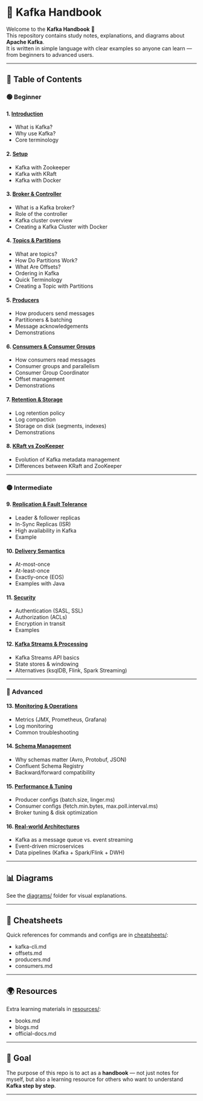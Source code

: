 # 📘 Kafka Handbook

Welcome to the **Kafka Handbook** 🚀  
This repository contains study notes, explanations, and diagrams about **Apache Kafka**.  
It is written in simple language with clear examples so anyone can learn — from beginners to advanced users.  

---

## 📂 Table of Contents

### 🟢 Beginner

#### 1. [Introduction](notes/01-introduction.md)  
- What is Kafka?  
- Why use Kafka?  
- Core terminology  

#### 2. [Setup](notes/02-setup.md)  
- Kafka with Zookeeper  
- Kafka with KRaft  
- Kafka with Docker  

#### 3. [Broker & Controller](notes/03-broker-controller.md)  
- What is a Kafka broker?  
- Role of the controller  
- Kafka cluster overview  
- Creating a Kafka Cluster with Docker  

#### 4. [Topics & Partitions](notes/04-topics-partitions.md)  
- What are topics?  
- How Do Partitions Work?  
- What Are Offsets?  
- Ordering in Kafka
- Quick Terminology
- Creating a Topic with Partitions

#### 5. [Producers](notes/05-producers.md)  
- How producers send messages  
- Partitioners & batching  
- Message acknowledgements  
- Demonstrations

#### 6. [Consumers & Consumer Groups](notes/06-consumers.md)  
- How consumers read messages  
- Consumer groups and parallelism  
- Consumer Group Coordinator
- Offset management  
- Demonstrations

#### 7. [Retention & Storage](notes/07-retention-storage.md)  
- Log retention policy  
- Log compaction  
- Storage on disk (segments, indexes)
- Demonstrations

#### 8. [KRaft vs ZooKeeper](notes/08-kraft-vs-zookeeper.md)  
- Evolution of Kafka metadata management  
- Differences between KRaft and ZooKeeper  

---

### 🟡 Intermediate

#### 9. [Replication & Fault Tolerance](notes/09-replication-fault-tolerance.md)  
- Leader & follower replicas  
- In-Sync Replicas (ISR)  
- High availability in Kafka
- Example

#### 10. [Delivery Semantics](notes/10-delivery-semantics.md)  
- At-most-once  
- At-least-once  
- Exactly-once (EOS) 
- Examples with Java 

#### 11. [Security](notes/11-security.md)  
- Authentication (SASL, SSL)  
- Authorization (ACLs)  
- Encryption in transit  
- Examples

#### 12. [Kafka Streams & Processing](notes/12-streams-processing.md)  
- Kafka Streams API basics  
- State stores & windowing  
- Alternatives (ksqlDB, Flink, Spark Streaming)  

---

### 🔴 Advanced
#### 13. [Monitoring & Operations](notes/13-monitoring-ops.md)  
- Metrics (JMX, Prometheus, Grafana)  
- Log monitoring  
- Common troubleshooting  

#### 14. [Schema Management](notes/14-schema-management.md)  
- Why schemas matter (Avro, Protobuf, JSON)  
- Confluent Schema Registry  
- Backward/forward compatibility  

#### 15. [Performance & Tuning](notes/15-performance-tuning.md)  
- Producer configs (batch.size, linger.ms)  
- Consumer configs (fetch.min.bytes, max.poll.interval.ms)  
- Broker tuning & disk optimization  

#### 16. [Real-world Architectures](notes/16-architectures.md)  
- Kafka as a message queue vs. event streaming  
- Event-driven microservices  
- Data pipelines (Kafka + Spark/Flink + DWH)  

---

## 📊 Diagrams
See the [diagrams/](diagrams/) folder for visual explanations.  

---

## 📑 Cheatsheets
Quick references for commands and configs are in [cheatsheets/](cheatsheets/):  
- kafka-cli.md  
- offsets.md  
- producers.md  
- consumers.md  

---

## 🌍 Resources
Extra learning materials in [resources/](resources/):  
- books.md  
- blogs.md  
- official-docs.md  

---

## 🎯 Goal
The purpose of this repo is to act as a **handbook** — not just notes for myself, but also a learning resource for others who want to understand **Kafka step by step**.  

---
